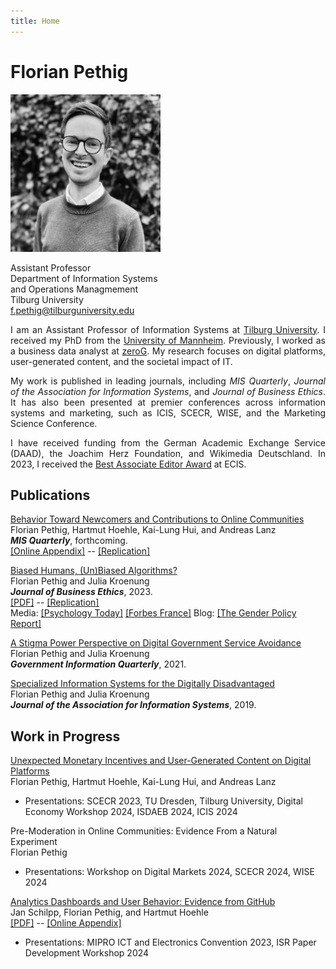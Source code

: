 ```yaml
---
title: Home
---
```


# Florian Pethig

<link rel="preconnect" href="https://fonts.googleapis.com">
<link rel="preconnect" href="https://fonts.gstatic.com" crossorigin>
<link href="https://fonts.googleapis.com/css2?family=Roboto:ital,wght@0,100;0,300;0,400;0,500;0,700;0,900;1,100;1,300;1,400;1,500;1,700;1,900&display=swap" rel="stylesheet">

<div class="flex-container">
<div class="flex-item-left">
<img src="avatar.jpeg" style="max-width:240px;" >

Assistant Professor <br>
Department of Information Systems <br> and Operations Managmement<br>
Tilburg University <br>
<a href="mailto:f.pethig@tilburguniversity.edu">f.pethig@tilburguniversity.edu</a></p>
</div>

<div class="flex-item-right" style="text-align: justify">
I am an Assistant Professor of Information Systems at <a href="https://www.tilburguniversity.edu">Tilburg University</a>. I received my PhD from the <a href="https://www.uni-mannheim.de/en/">University of Mannheim</a>. Previously, I worked as a business data analyst at <a href="https://www.zerog.aero">zeroG</a>. My research focuses on digital platforms, user-generated content, and the societal impact of IT. 

My work is published in leading journals, including <i>MIS Quarterly</i>, <i>Journal of the Association for Information Systems</i>, and <i>Journal of Business Ethics</i>. It has also been presented at premier conferences across information systems and marketing, such as ICIS, SCECR, WISE, and the Marketing Science Conference.

I have received funding from the German Academic Exchange Service (DAAD), the Joachim Herz Foundation, and Wikimedia Deutschland. In 2023, I received the [Best Associate Editor Award](/awards/ae_ecis2023.png) at ECIS.

<div style="text-align: left">

## Publications

[Behavior Toward Newcomers and Contributions to Online Communities](https://doi.org/10.25300/MISQ/2024/17759) <br /> Florian Pethig, Hartmut Hoehle, Kai-Lung Hui, and Andreas Lanz <br /> ***MIS Quarterly***, forthcoming.  <br /> [[Online Appendix]](/preprints/nudge_appendix.pdf) -- [[Replication]](https://osf.io/sgmv2/)

[Biased Humans, (Un)Biased Algorithms?](https://link.springer.com/content/pdf/10.1007/s10551-022-05071-8.pdf) <br /> Florian Pethig and Julia Kroenung <br /> ***Journal of Business Ethics***, 2023.  <br /> [[PDF]](/preprints/bias.pdf) -- [[Replication]](https://osf.io/axgp2/)  <br /> Media: [[Psychology Today]](https://www.psychologytoday.com/us/blog/the-behavioral-science-hub/202210/will-algorithms-remove-gender-bias-in-hiring) [[Forbes France]](https://www.forbes.fr/business/algorithme-leadership-vers-une-parite-homme-femme/) Blog: [[The Gender Policy Report]](https://genderpolicyreport.umn.edu/algorithmic-bias-in-job-hiring/)

[A Stigma Power Perspective on Digital Government Service Avoidance](https://www.sciencedirect.com/science/article/pii/S0740624X20303245) <br /> Florian Pethig and Julia Kroenung <br /> ***Government Information Quarterly***, 2021.

[Specialized Information Systems for the Digitally Disadvantaged](https://aisel.aisnet.org/jais/vol20/iss10/5/) <br /> Florian Pethig and Julia Kroenung <br /> ***Journal of the Association for Information Systems***, 2019.

## Work in Progress

[Unexpected Monetary Incentives and User-Generated Content on Digital Platforms](https://aisel.aisnet.org/icis2024/user_behav/user_behav/15/) <br /> Florian Pethig, Hartmut Hoehle, Kai-Lung Hui, and Andreas Lanz
* Presentations: SCECR 2023, TU Dresden, Tilburg University, Digital Economy Workshop 2024, ISDAEB 2024, ICIS 2024

Pre-Moderation in Online Communities: Evidence From a Natural Experiment
<br /> Florian Pethig
* Presentations: Workshop on Digital Markets 2024, SCECR 2024, WISE 2024

[Analytics Dashboards and User Behavior: Evidence from GitHub](https://papers.ssrn.com/sol3/papers.cfm?abstract_id=5098625) <br /> Jan Schilpp, Florian Pethig, and Hartmut Hoehle <br /> [[PDF]](/preprints/analytics.pdf) -- [[Online Appendix]](/preprints/analytics_appendix.pdf)
* Presentations: MIPRO ICT and Electronics Convention 2023, ISR Paper Development Workshop 2024

</div>
</div>
</div>



